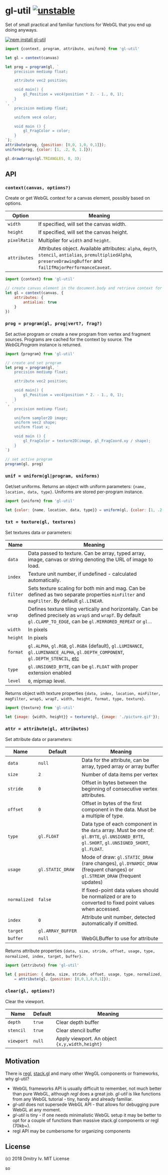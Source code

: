 # gl-util [![unstable](http://badges.github.io/stability-badges/dist/unstable.svg)](http://github.com/badges/stability-badges)

Set of small practical and familiar functions for WebGL that you end up doing anyways.

[![npm install gl-util](https://nodei.co/npm/gl-util.png?mini=true)](https://npmjs.org/package/gl-util/)

```js
import {context, program, attribute, uniform} from 'gl-util'

let gl = context(canvas)

let prog = program(gl, `
	precision mediump float;

	attribute vec2 position;

	void main() {
		gl_Position = vec4(position * 2. - 1., 0, 1);
	}
`, `
	precision mediump float;

	uniform vec4 color;

	void main () {
		gl_FragColor = color;
	}
`);
attribute(prog, {position: [0,0, 1,0, 0,1]});
uniform(prog, {color: [1, .2, 0, 1.]});

gl.drawArrays(gl.TRIANGLES, 0, 3);
```

## API

### `context(canvas, options?)`

Create or get WebGL context for a canvas element, possibly based on options.

| Option | Meaning |
|---|---|
| `width` | If specified, will set the canvas width. |
| `height` | If specified, will set the canvas height. |
| `pixelRatio` | Multiplier for `width` and `height`. |
| `attributes` | Attributes object. Available attributes: `alpha`, `depth`, `stencil`, `antialias`, `premultipliedAlpha`, `preserveDrawingBuffer` and `failIfMajorPerformanceCaveat`. |

```js
import {context} from 'gl-util'

// create canvas element in the document.body and retrieve context for it
let gl = context(canvas, {
	attributes: {
		antialias: true
	}
})
```

### `prog = program(gl, prog|vert?, frag?)`

Set active program or create a new program from vertex and fragment sources. Programs are cached for the context by source. The _WebGLProgram_ instance is returned.

```js
import {program} from 'gl-util'

// create and set program
let prog = program(gl, `
	precision mediump float;

	attribute vec2 position;

	void main() {
		gl_Position = vec4(position * 2. - 1., 0, 1);
	}
`, `
	precision mediump float;

	uniform sampler2D image;
	uniform vec2 shape;
	uniform float x;

	void main () {
		gl_FragColor = texture2D(image, gl_FragCoord.xy / shape);
	}
`)

// set active program
program(gl, prog)
```

### `unif = uniform(gl|program, uniforms)`

Get/set uniforms. Returns an object with uniform parameters: `{name, location, data, type}`. Uniforms are stored per-program instance.

```js
import {uniform} from 'gl-util'

let {color: {name, location, data, type}} = uniform(gl, {color: [1, .2, 0, 1]});
```

### `txt = texture(gl, textures)`

Set textures data or parameters:

| Name | Meaning |
|---|---|
| `data` | Data passed to texture. Can be array, typed array, image, canvas or string denoting the URL of image to load. |
| `index` | Texture unit number, if undefined - calculated automatically. |
| `filter` | Sets texture scaling for both min and mag. Can be defined as two separate properties `minFilter` and `magFilter`. By default `gl.LINEAR`. |
| `wrap` | Defines texture tiling vertically and horizontally. Can be defined precisely as `wrapS` and `wrapT`. By default `gl.CLAMP_TO_EDGE`, can be `gl.MIRRORED_REPEAT` or `gl.`. |
| `width` | In pixels |
| `height` | In pixels |
| `format` | `gl.ALPHA`, `gl.RGB`, `gl.RGBA` (default), `gl.LUMINANCE`, `gl.LUMINANCE_ALPHA`, `gl.DEPTH_COMPONENT`, `gl.DEPTH_STENCIL`, [etc](https://developer.mozilla.org/en-US/docs/Web/API/WebGLRenderingContext/texImage2D) |
| `type` | `gl.UNSIGNED_BYTE`, can be `gl.FLOAT` with proper extension enabled |
| `level` | `0`, mipmap level. |

Returns object with texture properties `{data, index, location, minFilter, magFilter, wrapS, wrapT, width, height, format, type, texture}`.

```js
import {texture} from 'gl-util'

let {image: {width, height}} = texture(gl, {image: './picture.gif'});
```

### `attr = attribute(gl, attributes)`

Set attribute data or parameters:

| Name | Default | Meaning |
|---|---|---|
| `data` | `null` | Data for the attribute, can be array, typed array or array buffer |
| `size` | `2` | Number of data items per vertex |
| `stride` | `0` | Offset in bytes between the beginning of consecutive vertex attributes. |
| `offset` | `0` | Offset in bytes of the first component in the data. Must be a multiple of type. |
| `type` | `gl.FLOAT` | Data type of each component in the `data` array. Must be one of: `gl.BYTE`, `gl.UNSIGNED_BYTE`, `gl.SHORT`, `gl.UNSIGNED_SHORT`, `gl.FLOAT`. |
| `usage` | `gl.STATIC_DRAW` | Mode of draw: `gl.STATIC_DRAW` (rare changes), `gl.DYNAMIC_DRAW` (frequent changes) or `gl.STREAM_DRAW` (frequent updates) |
| `normalized` | `false` | If fixed-point data values should be normalized or are to converted to fixed point values when accessed. |
| `index` | `0` | Attribute unit number, detected automatically if omitted. |
| `target` | `gl.ARRAY_BUFFER` | |
| `buffer` | `null` | WebGLBuffer to use for attribute |

Returns attribute properties `{data, size, stride, offset, usage, type, normalized, index, target, buffer}`.

```js
import {attribute} from 'gl-util'

let { position: { data, size, stride, offset, usage, type, normalized, index, target, buffer } }
	= attribute(gl, {position: [0,0,1,0,0,1]});
```

### `clear(gl, options?)`

Clear the viewport.

Name | Default | Meaning
---|---|---
`depth` | `true` | Clear depth buffer
`stencil` | `true` | Clear stencil buffer
`viewport` | `null` | Apply viewport. An object `{x,y,width,height}`

## Motivation

There is [regl](https://github.com/regl-project/regl), [stack.gl](https://github.com/stackgl/) and many other WegGL components or frameworks, why gl-util?

* WebGL frameworks API is usually difficult to remember, not much better than pure WebGL, although _regl_ does a great job. _gl-util_ is like functions from any WebGL tutorial - tiny, handy and already familiar.
* _gl-util_ does not supersede WebGL API - that allows for debugging pure WebGL at any moment.
* _gl-util_ is tiny - if one needs minimalistic WebGL setup it may be better to opt for a couple of functions than massive stack.gl components or regl (70kb+).
* regl API may be cumbersome for organizing components


## License

(c) 2018 Dmitry Iv. MIT License


so
